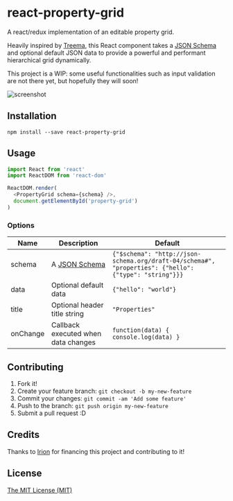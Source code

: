 # react-property-grid

A react/redux implementation of an editable property grid.

Heavily inspired by [Treema](http://codecombat.github.io/treema/), this React component takes a [JSON Schema](https://spacetelescope.github.io/understanding-json-schema/) and optional default JSON data to provide a powerful and performant hierarchical grid dynamically.

This project is a WIP: some useful functionalities such as input validation are not there yet, but hopefully they will soon!

![screenshot]()

## Installation

```
npm install --save react-property-grid
```

## Usage

```javascript
import React from 'react'
import ReactDOM from 'react-dom'

ReactDOM.render(
  <PropertyGrid schema={schema} />,
  document.getElementById('property-grid')
)
```

### Options

| Name     | Description | Default |
|----------|-------------|---------|
| schema   | A [JSON Schema](https://spacetelescope.github.io/understanding-json-schema/) | `{"$schema": "http://json-schema.org/draft-04/schema#", "properties": {"hello": {"type": "string"}}}` |
| data     | Optional default data | `{"hello": "world"}` |
| title    | Optional header title string | `"Properties"` |
| onChange | Callback executed when data changes | `function(data) { console.log(data) }` |

## Contributing

1. Fork it!
2. Create your feature branch: `git checkout -b my-new-feature`
3. Commit your changes: `git commit -am 'Add some feature'`
4. Push to the branch: `git push origin my-new-feature`
5. Submit a pull request :D

## Credits

Thanks to [Irion](http://www.irion.it/) for financing this project and contributing to it!

## License

[The MIT License (MIT)](https://github.com/codecombat/treema/blob/master/LICENSE)
